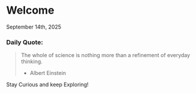 # Welcome

September 14th, 2025

### Daily Quote:
> The whole of science is nothing more than a refinement of everyday thinking.
> 	- Albert Einstein

Stay Curious and keep Exploring!
